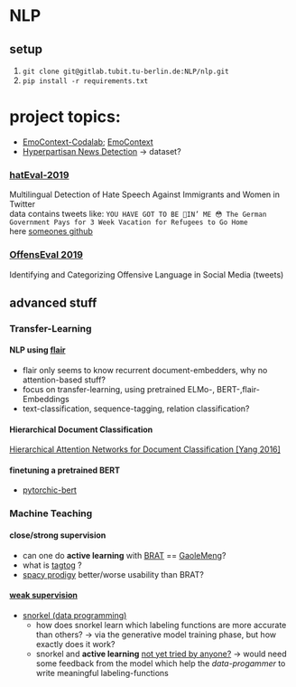 # NLP 
## setup
1. `git clone git@gitlab.tubit.tu-berlin.de:NLP/nlp.git`
2. `pip install -r requirements.txt`  
  
# project topics: 
* [EmoContext-Codalab](https://competitions.codalab.org/competitions/19790); [EmoContext](https://www.humanizing-ai.com/emocontext.html)
* [Hyperpartisan News Detection](https://pan.webis.de/semeval19/semeval19-web/) -> dataset?

### [hatEval-2019](https://competitions.codalab.org/competitions/19935)
Multilingual Detection of Hate Speech Against Immigrants and Women in Twitter  
data contains tweets like: `YOU HAVE GOT TO BE 💩IN’ ME 😳 The German Government Pays for 3 Week Vacation for Refugees to Go Home`   
here [someones github](https://github.com/rnjtsh/hatEval-2019)

### [OffensEval 2019](https://competitions.codalab.org/competitions/20011)
Identifying and Categorizing Offensive Language in Social Media (tweets)

## advanced stuff

### Transfer-Learning 

#### NLP using [flair](https://github.com/zalandoresearch/flair.git)
* flair only seems to know recurrent document-embedders, why no attention-based stuff?
* focus on transfer-learning, using pretrained ELMo-, BERT-,flair- Embeddings
* text-classification, sequence-tagging, relation classification?

#### Hierarchical Document Classification
[Hierarchical Attention Networks for Document Classification [Yang 2016]](https://aclweb.org/anthology/N16-1174)

#### finetuning a pretrained BERT
* [pytorchic-bert](https://github.com/dhlee347/pytorchic-bert.git)

### Machine Teaching

#### close/strong supervision
* can one do __active learning__ with [BRAT](http://brat.nlplab.org/) == [GaoleMeng](https://github.com/GaoleMeng/ActiveLearningAnnotationTool)?
* what is [tagtog](https://docs.tagtog.net/) ?
* [spacy prodigy](https://prodi.gy/) better/worse usability than BRAT?

#### [weak supervision](https://hazyresearch.github.io/snorkel/blog/ws_blog_post.html)
* [snorkel (data programming)](https://github.com/HazyResearch/snorkel)
  * how does snorkel learn which labeling functions are more accurate than others? -> via the generative model training phase, but how exactly does it work?
  * snorkel and __active learning__ [not yet tried by anyone?](https://github.com/HazyResearch/snorkel/issues/905) -> would need some feedback from the model which help the _data-progammer_ to write meaningful labeling-functions
